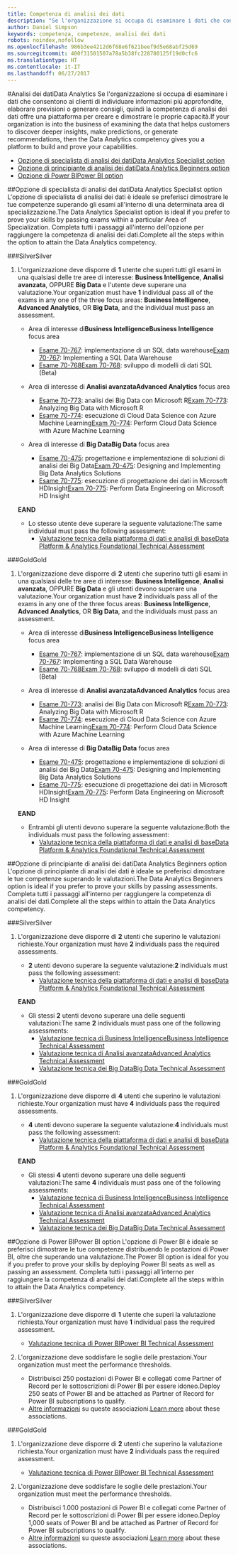 ```yaml
---
title: Competenza di analisi dei dati
description: "Se l'organizzazione si occupa di esaminare i dati che consentono ai clienti di individuare informazioni più approfondite, elaborare previsioni o generare consigli, quindi la competenza di analisi dei dati offre una piattaforma per creare e dimostrare le proprie capacità."
author: Daniel Simpson
keywords: competenza, competenze, analisi dei dati
robots: noindex,nofollow
ms.openlocfilehash: 986b3ee4212d6f68e6f621beef9d5e68abf25d69
ms.sourcegitcommit: 400f31501507a78a5b38fc228780125f19d0cfc6
ms.translationtype: HT
ms.contentlocale: it-IT
ms.lasthandoff: 06/27/2017
---
```

#<a name="data-analytics"></a><span data-ttu-id="48470-104">Analisi dei dati</span><span class="sxs-lookup"><span data-stu-id="48470-104">Data Analytics</span></span>
<span data-ttu-id="48470-105">Se l'organizzazione si occupa di esaminare i dati che consentono ai clienti di individuare informazioni più approfondite, elaborare previsioni o generare consigli, quindi la competenza di analisi dei dati offre una piattaforma per creare e dimostrare le proprie capacità.</span><span class="sxs-lookup"><span data-stu-id="48470-105">If your organization is into the business of examining the data that helps customers to discover deeper insights, make predictions, or generate recommendations, then the Data Analytics competency gives you a platform to build and prove your capabilities.</span></span>

- [<span data-ttu-id="48470-106">Opzione di specialista di analisi dei dati</span><span class="sxs-lookup"><span data-stu-id="48470-106">Data Analytics Specialist option</span></span>](#data-analytics-specialist-option)
- [<span data-ttu-id="48470-107">Opzione di principiante di analisi dei dati</span><span class="sxs-lookup"><span data-stu-id="48470-107">Data Analytics Beginners option</span></span>](#data-analytics-beginners-option)
- [<span data-ttu-id="48470-108">Opzione di Power BI</span><span class="sxs-lookup"><span data-stu-id="48470-108">Power BI option</span></span>](#power-bi-option)

##<a name="data-analytics-specialist-option"></a><span data-ttu-id="48470-109">Opzione di specialista di analisi dei dati</span><span class="sxs-lookup"><span data-stu-id="48470-109">Data Analytics Specialist option</span></span>
<span data-ttu-id="48470-110">L'opzione di specialista di analisi dei dati è ideale se preferisci dimostrare le tue competenze superando gli esami all'interno di una determinata area di specializzazione.</span><span class="sxs-lookup"><span data-stu-id="48470-110">The Data Analytics Specialist option is ideal if you prefer to prove your skills by passing exams within a particular Area of Specialization.</span></span> <span data-ttu-id="48470-111">Completa tutti i passaggi all'interno dell'opzione per raggiungere la competenza di analisi dei dati.</span><span class="sxs-lookup"><span data-stu-id="48470-111">Complete all the steps within the option to attain the Data Analytics competency.</span></span>

###<a name="silver"></a><span data-ttu-id="48470-112">Silver</span><span class="sxs-lookup"><span data-stu-id="48470-112">Silver</span></span>
1. <span data-ttu-id="48470-113">L'organizzazione deve disporre di **1** utente che superi tutti gli esami in una qualsiasi delle tre aree di interesse: **Business Intelligence**, **Analisi avanzata**, OPPURE **Big Data** e l'utente deve superare una valutazione.</span><span class="sxs-lookup"><span data-stu-id="48470-113">Your organization must have **1** individual pass all of the exams in any one of the three focus areas: **Business Intelligence**, **Advanced Analytics**, OR **Big Data**, and the individual must pass an assessment.</span></span>

    - <span data-ttu-id="48470-114">Area di interesse di**Business Intelligence**</span><span class="sxs-lookup"><span data-stu-id="48470-114">**Business Intelligence** focus area</span></span>
        - <span data-ttu-id="48470-115">[Esame 70-767](https://www.microsoft.com/en-us/learning/exam-70-767.aspx): implementazione di un SQL data warehouse</span><span class="sxs-lookup"><span data-stu-id="48470-115">[Exam 70-767](https://www.microsoft.com/en-us/learning/exam-70-767.aspx): Implementing a SQL Data Warehouse</span></span> 
        - [<span data-ttu-id="48470-116">Esame 70-768</span><span class="sxs-lookup"><span data-stu-id="48470-116">Exam 70-768</span></span>](https://www.microsoft.com/en-us/learning/exam-70-768.aspx): sviluppo di modelli di dati SQL (Beta)

    - <span data-ttu-id="48470-117">Area di interesse di **Analisi avanzata**</span><span class="sxs-lookup"><span data-stu-id="48470-117">**Advanced Analytics** focus area</span></span>
        - <span data-ttu-id="48470-118">[Esame 70-773](https://www.microsoft.com/en-us/learning/exam-70-773.aspx): analisi dei Big Data con Microsoft R</span><span class="sxs-lookup"><span data-stu-id="48470-118">[Exam 70-773](https://www.microsoft.com/en-us/learning/exam-70-773.aspx): Analyzing Big Data with Microsoft R</span></span>
        - <span data-ttu-id="48470-119">[Esame 70-774](https://www.microsoft.com/en-us/learning/exam-70-774.aspx): esecuzione di Cloud Data Science con Azure Machine Learning</span><span class="sxs-lookup"><span data-stu-id="48470-119">[Exam 70-774](https://www.microsoft.com/en-us/learning/exam-70-774.aspx): Perform Cloud Data Science with Azure Machine Learning</span></span>

    - <span data-ttu-id="48470-120">Area di interesse di **Big Data**</span><span class="sxs-lookup"><span data-stu-id="48470-120">**Big Data** focus area</span></span>
        - <span data-ttu-id="48470-121">[Esame 70-475](https://www.microsoft.com/en-us/learning/exam-70-475.aspx): progettazione e implementazione di soluzioni di analisi dei Big Data</span><span class="sxs-lookup"><span data-stu-id="48470-121">[Exam 70-475](https://www.microsoft.com/en-us/learning/exam-70-475.aspx): Designing and Implementing Big Data Analytics Solutions</span></span>
        - <span data-ttu-id="48470-122">[Esame 70-775](https://www.microsoft.com/en-us/learning/exam-70-775.aspx): esecuzione di progettazione dei dati in Microsoft HDInsight</span><span class="sxs-lookup"><span data-stu-id="48470-122">[Exam 70-775](https://www.microsoft.com/en-us/learning/exam-70-775.aspx): Perform Data Engineering on Microsoft HD Insight</span></span>

    **<span data-ttu-id="48470-123">E</span><span class="sxs-lookup"><span data-stu-id="48470-123">AND</span></span>**

    - <span data-ttu-id="48470-124">Lo stesso utente deve superare la seguente valutazione:</span><span class="sxs-lookup"><span data-stu-id="48470-124">The same individual must pass the following assessment:</span></span>
        - [<span data-ttu-id="48470-125">Valutazione tecnica della piattaforma di dati e analisi di base</span><span class="sxs-lookup"><span data-stu-id="48470-125">Data Platform & Analytics Foundational Technical Assessment</span></span>](https://partneruniversity.microsoft.com/?whr=uri:MicrosoftAccount&courseId=14356&scoId=w5Ubm2ygB_4304778676)

###<a name="gold"></a><span data-ttu-id="48470-126">Gold</span><span class="sxs-lookup"><span data-stu-id="48470-126">Gold</span></span>
1. <span data-ttu-id="48470-127">L'organizzazione deve disporre di **2** utenti che superino tutti gli esami in una qualsiasi delle tre aree di interesse: **Business Intelligence**, **Analisi avanzata**, OPPURE **Big Data** e gli utenti devono superare una valutazione.</span><span class="sxs-lookup"><span data-stu-id="48470-127">Your organization must have **2** individuals pass all of the exams in any one of the three focus areas: **Business Intelligence**, **Advanced Analytics**, OR **Big Data**, and the individuals must pass an assessment.</span></span>

    - <span data-ttu-id="48470-128">Area di interesse di**Business Intelligence**</span><span class="sxs-lookup"><span data-stu-id="48470-128">**Business Intelligence** focus area</span></span>
        - <span data-ttu-id="48470-129">[Esame 70-767](https://www.microsoft.com/en-us/learning/exam-70-767.aspx): implementazione di un SQL data warehouse</span><span class="sxs-lookup"><span data-stu-id="48470-129">[Exam 70-767](https://www.microsoft.com/en-us/learning/exam-70-767.aspx): Implementing a SQL Data Warehouse</span></span> 
        - [<span data-ttu-id="48470-130">Esame 70-768</span><span class="sxs-lookup"><span data-stu-id="48470-130">Exam 70-768</span></span>](https://www.microsoft.com/en-us/learning/exam-70-768.aspx): sviluppo di modelli di dati SQL (Beta)

    - <span data-ttu-id="48470-131">Area di interesse di **Analisi avanzata**</span><span class="sxs-lookup"><span data-stu-id="48470-131">**Advanced Analytics** focus area</span></span>
        - <span data-ttu-id="48470-132">[Esame 70-773](https://www.microsoft.com/en-us/learning/exam-70-773.aspx): analisi dei Big Data con Microsoft R</span><span class="sxs-lookup"><span data-stu-id="48470-132">[Exam 70-773](https://www.microsoft.com/en-us/learning/exam-70-773.aspx): Analyzing Big Data with Microsoft R</span></span>
        - <span data-ttu-id="48470-133">[Esame 70-774](https://www.microsoft.com/en-us/learning/exam-70-774.aspx): esecuzione di Cloud Data Science con Azure Machine Learning</span><span class="sxs-lookup"><span data-stu-id="48470-133">[Exam 70-774](https://www.microsoft.com/en-us/learning/exam-70-774.aspx): Perform Cloud Data Science with Azure Machine Learning</span></span>

    - <span data-ttu-id="48470-134">Area di interesse di **Big Data**</span><span class="sxs-lookup"><span data-stu-id="48470-134">**Big Data** focus area</span></span>
        - <span data-ttu-id="48470-135">[Esame 70-475](https://www.microsoft.com/en-us/learning/exam-70-475.aspx): progettazione e implementazione di soluzioni di analisi dei Big Data</span><span class="sxs-lookup"><span data-stu-id="48470-135">[Exam 70-475](https://www.microsoft.com/en-us/learning/exam-70-475.aspx): Designing and Implementing Big Data Analytics Solutions</span></span>
        - <span data-ttu-id="48470-136">[Esame 70-775](https://www.microsoft.com/en-us/learning/exam-70-775.aspx): esecuzione di progettazione dei dati in Microsoft HDInsight</span><span class="sxs-lookup"><span data-stu-id="48470-136">[Exam 70-775](https://www.microsoft.com/en-us/learning/exam-70-775.aspx): Perform Data Engineering on Microsoft HD Insight</span></span>

    **<span data-ttu-id="48470-137">E</span><span class="sxs-lookup"><span data-stu-id="48470-137">AND</span></span>**

    - <span data-ttu-id="48470-138">Entrambi gli utenti devono superare la seguente valutazione:</span><span class="sxs-lookup"><span data-stu-id="48470-138">Both the individuals must pass the following assessment:</span></span> 
        - [<span data-ttu-id="48470-139">Valutazione tecnica della piattaforma di dati e analisi di base</span><span class="sxs-lookup"><span data-stu-id="48470-139">Data Platform & Analytics Foundational Technical Assessment</span></span>](https://partneruniversity.microsoft.com/?whr=uri:MicrosoftAccount&courseId=14356&scoId=w5Ubm2ygB_4304778676)

##<a name="data-analytics-beginners-option"></a><span data-ttu-id="48470-140">Opzione di principiante di analisi dei dati</span><span class="sxs-lookup"><span data-stu-id="48470-140">Data Analytics Beginners option</span></span>
<span data-ttu-id="48470-141">L'opzione di principiante di analisi dei dati è ideale se preferisci dimostrare le tue competenze superando le valutazioni.</span><span class="sxs-lookup"><span data-stu-id="48470-141">The Data Analytics Beginners option is ideal if you prefer to prove your skills by passing assessments.</span></span> <span data-ttu-id="48470-142">Completa tutti i passaggi all'interno per raggiungere la competenza di analisi dei dati.</span><span class="sxs-lookup"><span data-stu-id="48470-142">Complete all the steps within to attain the Data Analytics competency.</span></span>

###<a name="silver"></a><span data-ttu-id="48470-143">Silver</span><span class="sxs-lookup"><span data-stu-id="48470-143">Silver</span></span>
1. <span data-ttu-id="48470-144">L'organizzazione deve disporre di **2** utenti che superino le valutazioni richieste.</span><span class="sxs-lookup"><span data-stu-id="48470-144">Your organization must have **2** individuals pass the required assessments.</span></span>

    - <span data-ttu-id="48470-145">**2** utenti devono superare la seguente valutazione:</span><span class="sxs-lookup"><span data-stu-id="48470-145">**2** individuals must pass the following assessment:</span></span>
        - [<span data-ttu-id="48470-146">Valutazione tecnica della piattaforma di dati e analisi di base</span><span class="sxs-lookup"><span data-stu-id="48470-146">Data Platform & Analytics Foundational Technical Assessment</span></span>](https://partneruniversity.microsoft.com/?whr=uri:MicrosoftAccount&courseId=14356&scoId=w5Ubm2ygB_4304778676)

    **<span data-ttu-id="48470-147">E</span><span class="sxs-lookup"><span data-stu-id="48470-147">AND</span></span>**

    - <span data-ttu-id="48470-148">Gli stessi **2** utenti devono superare una delle seguenti valutazioni:</span><span class="sxs-lookup"><span data-stu-id="48470-148">The same **2** individuals must pass one of the following assessments:</span></span>
        - [<span data-ttu-id="48470-149">Valutazione tecnica di Business Intelligence</span><span class="sxs-lookup"><span data-stu-id="48470-149">Business Intelligence Technical Assessment</span></span>](https://partneruniversity.microsoft.com/?whr=uri:MicrosoftAccount&courseId=14350&scoId=u5YzfgigB_1504778676)
        - [<span data-ttu-id="48470-150">Valutazione tecnica di Analisi avanzata</span><span class="sxs-lookup"><span data-stu-id="48470-150">Advanced Analytics Technical Assessment</span></span>](https://partneruniversity.microsoft.com/?whr=uri:MicrosoftAccount&courseId=10275&scoId=bweuuySgB_3904778676)
        - [<span data-ttu-id="48470-151">Valutazione tecnica dei Big Data</span><span class="sxs-lookup"><span data-stu-id="48470-151">Big Data Technical Assessment</span></span>](https://partneruniversity.microsoft.com/?whr=uri:MicrosoftAccount&courseId=14349&scoId=qb5OGFigB_6604778676)

###<a name="gold"></a><span data-ttu-id="48470-152">Gold</span><span class="sxs-lookup"><span data-stu-id="48470-152">Gold</span></span>
1. <span data-ttu-id="48470-153">L'organizzazione deve disporre di **4** utenti che superino le valutazioni richieste.</span><span class="sxs-lookup"><span data-stu-id="48470-153">Your organization must have **4** individuals pass the required assessments.</span></span>

    - <span data-ttu-id="48470-154">**4** utenti devono superare la seguente valutazione:</span><span class="sxs-lookup"><span data-stu-id="48470-154">**4** individuals must pass the following assessment:</span></span>
        - [<span data-ttu-id="48470-155">Valutazione tecnica della piattaforma di dati e analisi di base</span><span class="sxs-lookup"><span data-stu-id="48470-155">Data Platform & Analytics Foundational Technical Assessment</span></span>](https://partneruniversity.microsoft.com/?whr=uri:MicrosoftAccount&courseId=14356&scoId=w5Ubm2ygB_4304778676)

    **<span data-ttu-id="48470-156">E</span><span class="sxs-lookup"><span data-stu-id="48470-156">AND</span></span>**

    - <span data-ttu-id="48470-157">Gli stessi **4** utenti devono superare una delle seguenti valutazioni:</span><span class="sxs-lookup"><span data-stu-id="48470-157">The same **4** individuals must pass one of the following assessments:</span></span>
        - [<span data-ttu-id="48470-158">Valutazione tecnica di Business Intelligence</span><span class="sxs-lookup"><span data-stu-id="48470-158">Business Intelligence Technical Assessment</span></span>](https://partneruniversity.microsoft.com/?whr=uri:MicrosoftAccount&courseId=14350&scoId=u5YzfgigB_1504778676)
        - [<span data-ttu-id="48470-159">Valutazione tecnica di Analisi avanzata</span><span class="sxs-lookup"><span data-stu-id="48470-159">Advanced Analytics Technical Assessment</span></span>](https://partneruniversity.microsoft.com/?whr=uri:MicrosoftAccount&courseId=10275&scoId=bweuuySgB_3904778676)
        - [<span data-ttu-id="48470-160">Valutazione tecnica dei Big Data</span><span class="sxs-lookup"><span data-stu-id="48470-160">Big Data Technical Assessment</span></span>](https://partneruniversity.microsoft.com/?whr=uri:MicrosoftAccount&courseId=14349&scoId=qb5OGFigB_6604778676)

##<a name="power-bi-option"></a><span data-ttu-id="48470-161">Opzione di Power BI</span><span class="sxs-lookup"><span data-stu-id="48470-161">Power BI option</span></span>
<span data-ttu-id="48470-162">L'opzione di Power BI è ideale se preferisci dimostrare le tue competenze distribuendo le postazioni di Power BI, oltre che superando una valutazione.</span><span class="sxs-lookup"><span data-stu-id="48470-162">The Power BI option is ideal for you if you prefer to prove your skills by deploying Power BI seats as well as passing an assessment.</span></span> <span data-ttu-id="48470-163">Completa tutti i passaggi all'interno per raggiungere la competenza di analisi dei dati.</span><span class="sxs-lookup"><span data-stu-id="48470-163">Complete all the steps within to attain the Data Analytics competency.</span></span>

###<a name="silver"></a><span data-ttu-id="48470-164">Silver</span><span class="sxs-lookup"><span data-stu-id="48470-164">Silver</span></span>

1. <span data-ttu-id="48470-165">L'organizzazione deve disporre di **1** utente che superi la valutazione richiesta.</span><span class="sxs-lookup"><span data-stu-id="48470-165">Your organization must have **1** individual pass the required assessment.</span></span>

    - [<span data-ttu-id="48470-166">Valutazione tecnica di Power BI</span><span class="sxs-lookup"><span data-stu-id="48470-166">Power BI Technical Assessment</span></span>](https://partneruniversity.microsoft.com/?whr=uri:MicrosoftAccount&courseId=14350&scoId=u5YzfgigB_1504778676)
  
2. <span data-ttu-id="48470-167">L'organizzazione deve soddisfare le soglie delle prestazioni.</span><span class="sxs-lookup"><span data-stu-id="48470-167">Your organization must meet the performance thresholds.</span></span>

    - <span data-ttu-id="48470-168">Distribuisci 250 postazioni di Power BI e collegati come Partner of Record per le sottoscrizioni di Power BI per essere idoneo.</span><span class="sxs-lookup"><span data-stu-id="48470-168">Deploy 250 seats of Power BI and be attached as Partner of Record for Power BI subscriptions to qualify.</span></span>
    - <span data-ttu-id="48470-169">[Altre informazioni](https://partner.microsoft.com/en-us/membership/digital-partner-of-record) su queste associazioni.</span><span class="sxs-lookup"><span data-stu-id="48470-169">[Learn more](https://partner.microsoft.com/en-us/membership/digital-partner-of-record) about these associations.</span></span>

###<a name="gold"></a><span data-ttu-id="48470-170">Gold</span><span class="sxs-lookup"><span data-stu-id="48470-170">Gold</span></span>
1. <span data-ttu-id="48470-171">L'organizzazione deve disporre di **2** utenti che superino la valutazione richiesta.</span><span class="sxs-lookup"><span data-stu-id="48470-171">Your organization must have **2** individuals pass the required assessment.</span></span>
    - [<span data-ttu-id="48470-172">Valutazione tecnica di Power BI</span><span class="sxs-lookup"><span data-stu-id="48470-172">Power BI Technical Assessment</span></span>](https://partneruniversity.microsoft.com/?whr=uri:MicrosoftAccount&courseId=14350&scoId=u5YzfgigB_1504778676)
  
2. <span data-ttu-id="48470-173">L'organizzazione deve soddisfare le soglie delle prestazioni.</span><span class="sxs-lookup"><span data-stu-id="48470-173">Your organization must meet the performance thresholds.</span></span>
    - <span data-ttu-id="48470-174">Distribuisci 1.000 postazioni di Power BI e collegati come Partner of Record per le sottoscrizioni di Power BI per essere idoneo.</span><span class="sxs-lookup"><span data-stu-id="48470-174">Deploy 1,000 seats of Power BI and be attached as Partner of Record for Power BI subscriptions to qualify.</span></span>
    - <span data-ttu-id="48470-175">[Altre informazioni](https://partner.microsoft.com/en-us/membership/digital-partner-of-record) su queste associazioni.</span><span class="sxs-lookup"><span data-stu-id="48470-175">[Learn more](https://partner.microsoft.com/en-us/membership/digital-partner-of-record) about these associations.</span></span>

